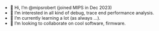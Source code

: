 - 👋 Hi, I’m @mipsrobert (joined MIPS in Dec 2023) 
- 👀 I’m interested in all kind of debug, trace end performance analysis.
- 🌱 I’m currently learning a lot (as always ...).
- 💞️ I’m looking to collaborate on cool software, firmware.

<!---
mipsrobert/mipsrobert is a ✨ special ✨ repository because its `README.md` (this file) appears on your GitHub profile.
You can click the Preview link to take a look at your changes.
--->
